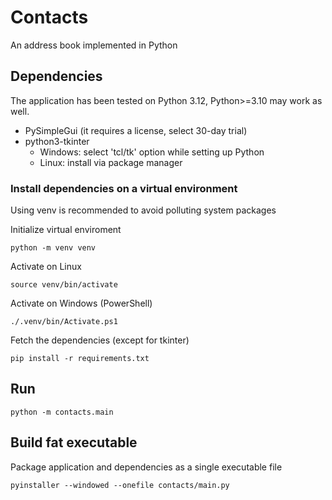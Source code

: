 # Contacts

An address book implemented in Python

## Dependencies

The application has been tested on Python 3.12, 
Python>=3.10 may work as well.

* PySimpleGui (it requires a license, select 30-day trial)
* python3-tkinter 
    - Windows: select 'tcl/tk' option while setting up Python
    - Linux: install via package manager

### Install dependencies on a virtual environment
Using venv is recommended to avoid polluting system packages

Initialize virtual enviroment
```shell
python -m venv venv
```

Activate on Linux 
```shell
source venv/bin/activate
```

Activate on Windows (PowerShell)
```shell
./.venv/bin/Activate.ps1
```

Fetch the dependencies (except for tkinter) 
```shell
pip install -r requirements.txt
```

## Run

```shell
python -m contacts.main
```

## Build fat executable

Package application and dependencies as a single executable file

```shell
pyinstaller --windowed --onefile contacts/main.py
```
